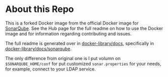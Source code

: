 # About this Repo

This is a forked Docker image from the official Docker image for [SonarQube](https://registry.hub.docker.com/_/sonarqube/). See the Hub page for the full readme on how to use the Docker image and for information regarding contributing and issues.

The full readme is generated over in [docker-library/docs](https://github.com/docker-library/docs), specifically in [docker-library/docs/sonarqube](https://github.com/docker-library/docs/tree/master/sonarqube).

The only difference from original one is I put volumn on `$SONARQUBE_HOME/conf` for put customized `sonar.properties` for your needs, for example, connect to your LDAP service.
